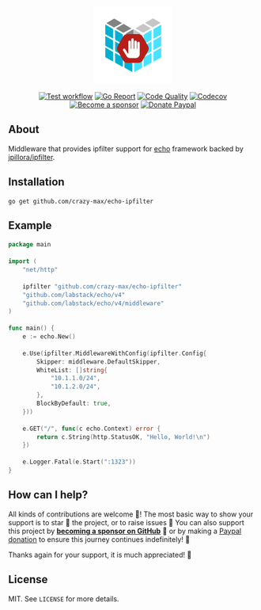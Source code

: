 <p align="center"><img width="156" src="https://raw.githubusercontent.com/crazy-max/echo-ipfilter/master/.res/echo-ipfilter.png"></p>

<p align="center">
  <a href="https://github.com/crazy-max/echo-ipfilter/actions?workflow=test"><img src="https://img.shields.io/github/workflow/status/crazy-max/echo-ipfilter/test?label=test&logo=github&style=flat-square" alt="Test workflow"></a>
  <a href="https://goreportcard.com/report/github.com/crazy-max/echo-ipfilter"><img src="https://goreportcard.com/badge/github.com/crazy-max/echo-ipfilter?style=flat-square" alt="Go Report"></a>
  <a href="https://www.codacy.com/app/crazy-max/echo-ipfilter"><img src="https://img.shields.io/codacy/grade/99e6d0f21bd6475187823203da6fce63/master.svg?style=flat-square" alt="Code Quality"></a>
  <a href="https://codecov.io/gh/crazy-max/echo-ipfilter"><img src="https://img.shields.io/codecov/c/github/crazy-max/echo-ipfilter?logo=codecov&style=flat-square" alt="Codecov"></a>
  <br /><a href="https://github.com/sponsors/crazy-max"><img src="https://img.shields.io/badge/sponsor-crazy--max-181717.svg?logo=github&style=flat-square" alt="Become a sponsor"></a>
  <a href="https://www.paypal.me/crazyws"><img src="https://img.shields.io/badge/donate-paypal-00457c.svg?logo=paypal&style=flat-square" alt="Donate Paypal"></a>
</p>

## About

Middleware that provides ipfilter support for [echo](https://echo.labstack.com) framework backed by [jpillora/ipfilter](https://github.com/jpillora/ipfilter).

## Installation

```
go get github.com/crazy-max/echo-ipfilter
```

## Example

```go
package main

import (
	"net/http"

	ipfilter "github.com/crazy-max/echo-ipfilter"
	"github.com/labstack/echo/v4"
	"github.com/labstack/echo/v4/middleware"
)

func main() {
	e := echo.New()

	e.Use(ipfilter.MiddlewareWithConfig(ipfilter.Config{
		Skipper: middleware.DefaultSkipper,
		WhiteList: []string{
			"10.1.1.0/24",
			"10.1.2.0/24",
		},
		BlockByDefault: true,
	}))

	e.GET("/", func(c echo.Context) error {
		return c.String(http.StatusOK, "Hello, World!\n")
	})

	e.Logger.Fatal(e.Start(":1323"))
}
```

## How can I help?

All kinds of contributions are welcome :raised_hands:! The most basic way to show your support is to star :star2: the project, or to raise issues :speech_balloon: You can also support this project by [**becoming a sponsor on GitHub**](https://github.com/sponsors/crazy-max) :clap: or by making a [Paypal donation](https://www.paypal.me/crazyws) to ensure this journey continues indefinitely! :rocket:

Thanks again for your support, it is much appreciated! :pray:

## License

MIT. See `LICENSE` for more details.
